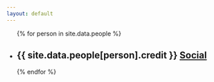 ```yaml
---
layout: default
---
```

<div>
  <ul id="credits">
    {% for person in site.data.people %}
      <li>
        <h2>
          {{ site.data.people[person].credit }} <a href="{{ site.data.people[person].social | relative_url }}">Social</a>
        </h2>
      </li>
    {% endfor %}
  </ul>
</div>
<script type="speculationrules">
{
  "prerender": [
    {
      "source": "document",
      "where": { "href_matches": "/*\\?*#*" },
      "eagerness": "moderate"
    }
  ],
  "prefetch": [
    {
      "source": "document",
      "where": { "not": { "href_matches": "/*\\?*#*" } },
      "eagerness": "moderate"
    }
  ]
}
</script>
